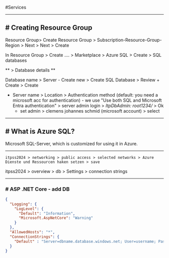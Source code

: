 #Services 

---
## # Creating Resource Group

Resource Group> Create Resource Group > Subscription-Resource-Group-Region > Next > Next >  Create

In Resource Group > Create .... > Marketplace > Azure SQL > Create > SQL databases

** > Database details **

Database name > Server - Create new > Create SQL Database > Review + Create > Create
- Server name > Location > Authentication method (default: you need a microsoft acc for authentication) - we use "Use both SQL and Microsoft Entra authentication" > server admin login > _ItpDbAdmin: root1234/_ > Ok 
	- set admin > clemens johannes schmid (microsoft account) > select

---
## # What is Azure SQL?

Microsoft SQL-Server, which is customized for using it in Azure. 

---

	itpss2024 > networking > public access > selected networks > Azure Dienste und Ressourcen haken setzen > save
itpss2024 > overview > db > Settings > connection strings

---
### # ASP .NET Core - add DB

```json
{  
  "Logging": {  
    "LogLevel": {  
      "Default": "Information",  
      "Microsoft.AspNetCore": "Warning"  
    }  
  },  
  "AllowedHosts": "*",  
  "ConnectionStrings": {  
    "Default" : "Server=dbname.database.windows.net; User=username; Password=password/; Database=dbname"  
  }  
}
```